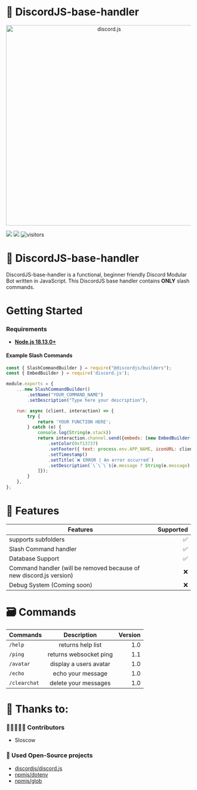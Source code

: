 # 💾 DiscordJS-base-handler

<div align="center">
    <a href="https://discord.js.org"><img src="https://discord.js.org/static/logo.svg" width="546" alt="discord.js" /></a>
</div>

![](https://img.shields.io/badge/Code-JavaScript-informational?style=flat&logo=javascript&logoColor=white&color=6aa6f8)
![](https://img.shields.io/badge/npm-v.18.13.0-informational?style=flat&logo=npm&logoColor=white&color=6aa6f8)
![visitors](https://visitor-badge.laobi.icu/badge?page_id=efebagri.discordjs-base-handler)

# 💾 DiscordJS-base-handler
DiscordJS-base-handler is a functional, beginner friendly Discord Modular Bot written in JavaScript. This DiscordJS base handler contains **ONLY** slash commands.

# Getting Started
### Requirements
* [**Node.js 18.13.0+**](https://nodejs.org/en/)

#### Example Slash Commands
```js
const { SlashCommandBuilder } = require("@discordjs/builders");
const { EmbedBuilder } = require('discord.js');

module.exports = {
    ...new SlashCommandBuilder()
        .setName("YOUR_COMMAND_NAME")
        .setDescription("Type here your description"),

    run: async (client, interaction) => {
        try {
            return 'YOUR FUNCTION HERE';
        } catch (e) {
            console.log(String(e.stack))
            return interaction.channel.send({embeds: [new EmbedBuilder()
                .setColor(0xf13737)
                .setFooter({ text: process.env.APP_NAME, iconURL: client.user.avatarURL(client.user) })
                .setTimestamp()
                .setTitle(`❌ ERROR | An error occurred`)
                .setDescription(`\`\`\`${e.message ? String(e.message).substr(0, 2000) : String(e).substr(0, 2000)}\`\`\``)
            ]});
        }
    },
};
```

# 📑 Features
| Features        | Supported |
| ------------- | -----:|
| supports subfolders | ✅ |
| Slash Command handler | ✅ |
| Database Support | ✅ |
| Command handler (will be removed because of new discord.js version) | ❌ |
| Debug System (Coming soon) | ❌ |

# 🗃️ Commands
| Commands        | Description           | Version |
| ------------- |:-------------:| -----:|
| ``/help`` | returns help list | 1.0 |
| ``/ping`` | returns websocket ping | 1.1 |
| ``/avatar`` | display a users avatar | 1.0 |
| ``/echo`` | echo your message | 1.0 |
| ``/clearchat`` | delete your messages | 1.0 |

# 🙏 Thanks to:
### 🧑🏻‍🤝‍🧑🏻 Contributors
* Sloscow

### 🚧 Used Open-Source projects
* [discordjs/discord.js](https://github.com/discordjs/discord.js)
* [npmjs/dotenv](https://www.npmjs.com/package/dotenv)
* [npmjs/glob](https://www.npmjs.com/package/glob)
